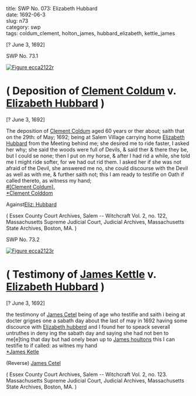 title: SWP No. 073: Elizabeth Hubbard  
date: 1692-06-3  
slug: n73  
category: swp  
tags: coldum_clement, holton_james, hubbard_elizabeth, kettle_james




[? June 3, 1692]

<div markdown class="doc" id="n73.1">

<div class="doc_id">SWP No. 73.1</div>


<span markdown class="figure">[![Figure ecca2122r](archives/ecca/thumb/ecca2122r.jpg)](archives/ecca/large/ecca2122r.jpg)</span>

# ( Deposition of [Clement Coldum](/tag/coldum_clement.html) v. [Elizabeth Hubbard](/tag/hubbard_elizabeth.html) )

[? June 3, 1692]

The deposition of [Clement Coldum](/tag/coldum_clement.html) aged 60 years or ther about; saith that on the 29th: of May; 1692; being at Salem Village carrying home [Elizabeth Hubbard](/tag/hubbard_elizabeth.html) from the Meeting behind me; she desired me to ride faster, I asked her why; she said the woods were full of Devils, & said ther & there they be, but I could se none; then I put on my horse, & after I had rid a while, she told me I might ride softer, for we had out rid them. I asked her if she was not afraid of the Devil, she answered me no, she could discourse with the Devil as well as with me, & further saith not; this I am ready to testifie on Oath if called thereto, as witness my hand;  
                                        [#[Clement Coldum].](/tag/coldum_clement.html)  
                                        [*Clement Colddom](/tag/coldum_clement.html)  
                                        
Against[Eliz: Hubbard](/tag/hubbard_elizabeth.html) 

( Essex County Court Archives, Salem -- Witchcraft Vol. 2, no. 122, Massachusetts Supreme Judicial Court, Judicial Archives, Massachusetts State Archives, Boston, MA. )

</div>



<div markdown class="doc" id="n73.2">

<div class="doc_id">SWP No. 73.2</div>


<span markdown class="figure">[![Figure ecca2123r](archives/ecca/thumb/ecca2123r.jpg)](archives/ecca/large/ecca2123r.jpg)</span>

# ( Testimony of [James Kettle](/tag/kettle_james.html) v. [Elizabeth Hubbard](/tag/hubbard_elizabeth.html) )

[? June 3, 1692]

the testimony of [James Cetel](/tag/kettle_james.html) being of age who testifie and saith i being at docter grigses one a sabath day about the last of may in 1692 having some discource with [Elizabeth hubberd](/tag/hubbard_elizabeth.html) and I found her to speack severall untruthes in deny ing the sabath day and saying she had not ben to me[e]ting that day but had onely bean up to [James houltons](/tag/holton_james.html) this I can testifie to if called: as witnes my hand  
                                                                  [*James Ketle](/tag/kettle_james.html) 

(Reverse) [James Cetel](/tag/kettle_james.html) 

( Essex County Court Archives, Salem -- Witchcraft Vol. 2, no. 123. Massachusetts Supreme Judicial Court, Judicial Archives, Massachusetts State Archives, Boston, MA. )

</div>

